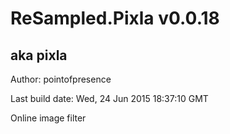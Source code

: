 # ReSampled.Pixla v0.0.18
## aka pixla

Author: pointofpresence

Last build date: Wed, 24 Jun 2015 18:37:10 GMT

Online image filter